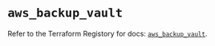 # `aws_backup_vault`

Refer to the Terraform Registory for docs: [`aws_backup_vault`](https://registry.terraform.io/providers/hashicorp/aws/5.25.0/docs/resources/backup_vault).
